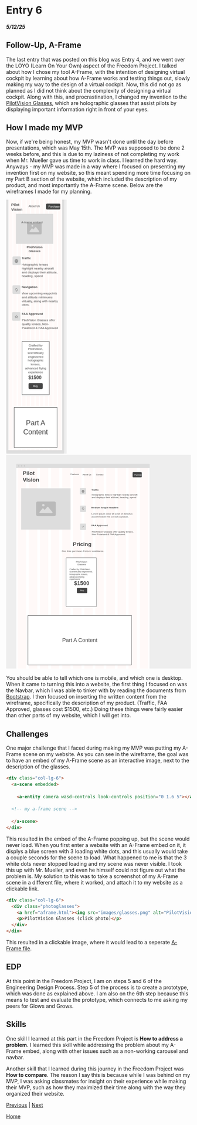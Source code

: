 # Entry 6
##### 5/12/25

## Follow-Up, A-Frame

The last entry that was posted on this blog was Entry 4, and we went over the LOYO (Learn On Your Own) aspect of the Freedom Project. I talked about how I chose my tool A-Frame, with the intention of designing virtual cockpit by learning about how A-Frame works and testing things out, slowly making my way to the design of a virtual cockpit. Now, this did not go as planned as I did not think about the complexity of designing a virtual cockpit. Along with this, and procrastination, I changed my invention to the [PilotVision Glasses](lucah8212.github.io/sep10-freedom-project), which are holographic glasses that assist pilots by displaying important information right in front of your eyes. 

## How I made my MVP

Now, if we're being honest, my MVP wasn't done until the day before presentations, which was May 15th. The MVP was supposed to be done 2 weeks before, and this is due to my laziness of not completing my work when Mr. Mueller gave us time to work in class. I learned the hard way. Anyways - my MVP was made in a way where I focused on presenting my invention first on my website, so this meant spending more time focusing on my Part B section of the website, which included the description of my product, and most importantly the A-Frame scene. Below are the wireframes I made for my planning.

<img src="../images/wireframe-sm.png" width='165' height='693'> <img src="../images/wireframe-lg.png" width='600'>

You should be able to tell which one is mobile, and which one is desktop. When it came to turning this into a website, the first thing I focused on was the Navbar, which I was able to tinker with by reading the documents from [Bootstrap](https://getbootstrap.com/docs/5.3/components/navbar/). I then focused on inserting the written content from the wireframe, specifically the description of my product. (Traffic, FAA Approved, glasses cost $1500, etc.) Doing these things were fairly easier than other parts of my website, which I will get into.

## Challenges

One major challenge that I faced during making my MVP was putting my A-Frame scene on my website. As you can see in the wireframe, the goal was to have an embed of my A-Frame scene as an interactive image, next to the description of the glasses. 

````html
<div class="col-lg-6">
  <a-scene embedded>

    <a-entity camera wasd-controls look-controls position="0 1.6 5"></a-entity>

  <!-- my a-frame scene -->

  </a-scene>
</div>
````

This resulted in the embed of the A-Frame popping up, but the scene would never load. When you first enter a website with an A-Frame embed on it, it displys a blue screen with 3 loading white dots, and this usually would take a couple seconds for the scene to load. What happened to me is that the 3 white dots never stopped loading and my scene was never visible. I took this up with Mr. Mueller, and even he himself could not figure out what the problem is. My solution to this was to take a screenshot of my A-Frame scene in a different file, where it worked, and attach it to my website as a clickable link.

````html
<div class="col-lg-6">
  <div class="photoglasses">
    <a href="aframe.html"><img src="images/glasses.png" alt="PilotVision Glasses" width="90%" height="70%"></a>
    <p>PilotVision Glasses (click photo)</p>
  </div>
</div>
````

This resulted in a clickable image, where it would lead to a seperate [A-Frame file](https://lucah8212.github.io/sep10-freedom-project/aframe.html).

## EDP

At this point in the Freedom Project, I am on steps 5 and 6 of the Engineering Design Process. Step 5 of the process is to create a prototype, which was done as explained above. I am also on the 6th step because this means to test and evaluate the prototype, which connects to me asking my peers for Glows and Grows.

## Skills

One skill I learned at this part in the Freedom Project is **How to address a problem**. I learned this skill while addressing the problem about my A-Frame embed, along with other issues such as a non-working carousel and navbar. 

Another skill that I learned during this journey in the Freedom Project was **How to compare**. The reason I say this is because while I was behind on my MVP, I was asking classmates for insight on their experience while making their MVP, such as how they maximized their time along with the way they organized their website.


[Previous](entry05.md) | [Next](entry07.md)

[Home](../README.md)
